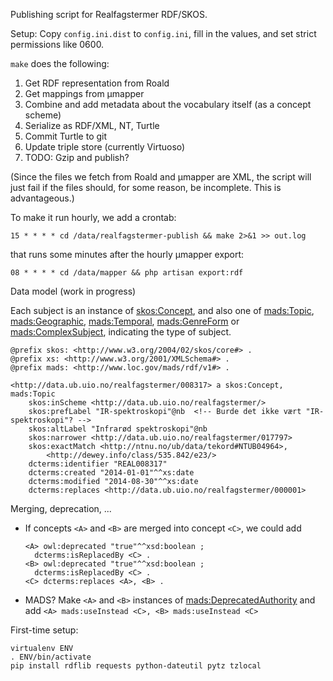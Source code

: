 Publishing script for Realfagstermer RDF/SKOS.

Setup: Copy `config.ini.dist` to `config.ini`, fill in the values, and set strict permissions like 0600.

`make` does the following:

1. Get RDF representation from Roald
2. Get mappings from µmapper
3. Combine and add metadata about the vocabulary itself (as a concept scheme)
4. Serialize as RDF/XML, NT, Turtle
5. Commit Turtle to git
6. Update triple store (currently Virtuoso)
7. TODO: Gzip and publish?

(Since the files we fetch from Roald and µmapper are XML, the script will just fail if the files should, for some reason, be incomplete. This is advantageous.)

To make it run hourly, we add a crontab:

    15 * * * * cd /data/realfagstermer-publish && make 2>&1 >> out.log

that runs some minutes after the hourly µmapper export:

    08 * * * * cd /data/mapper && php artisan export:rdf


Data model (work in progress)

Each subject is an instance of [skos:Concept](http://www.w3.org/2004/02/skos/core#Concept), and also one of [mads:Topic](http://www.loc.gov/mads/rdf/v1#Topic), [mads:Geographic](http://www.loc.gov/mads/rdf/v1#Geographic), [mads:Temporal](http://www.loc.gov/mads/rdf/v1#Temporal), [mads:GenreForm](http://www.loc.gov/mads/rdf/v1#GenreForm) or [mads:ComplexSubject](http://www.loc.gov/mads/rdf/v1#ComplexSubject), indicating the type of subject.

```turtle
@prefix skos: <http://www.w3.org/2004/02/skos/core#> .
@prefix xs: <http://www.w3.org/2001/XMLSchema#> .
@prefix mads: <http://www.loc.gov/mads/rdf/v1#> .

<http://data.ub.uio.no/realfagstermer/008317> a skos:Concept, mads:Topic
    skos:inScheme <http://data.ub.uio.no/realfagstermer/>
    skos:prefLabel "IR-spektroskopi"@nb  <!-- Burde det ikke vært "IR-spektroskopi"? -->
    skos:altLabel "Infrarød spektroskopi"@nb
    skos:narrower <http://data.ub.uio.no/realfagstermer/017797>
    skos:exactMatch <http://ntnu.no/ub/data/tekord#NTUB04964>,
        <http://dewey.info/class/535.842/e23/>
    dcterms:identifier "REAL008317"
    dcterms:created "2014-01-01"^^xs:date
    dcterms:modified "2014-08-30"^^xs:date
    dcterms:replaces <http://data.ub.uio.no/realfagstermer/000001>
```
Merging, deprecation, ...

* If concepts `<A>` and `<B>` are merged into concept `<C>`, we could add
    ```
    <A> owl:deprecated "true"^^xsd:boolean ; 
      dcterms:isReplacedBy <C> .
    <B> owl:deprecated "true"^^xsd:boolean ;
      dcterms:isReplacedBy <C> .
    <C> dcterms:replaces <A>, <B> .
    ```

 * MADS? Make `<A>` and `<B>` instances of [mads:DeprecatedAuthority](http://www.loc.gov/mads/rdf/v1#DeprecatedAuthority) and add `<A> mads:useInstead <C>, <B> mads:useInstead <C>`

First-time setup:

```
virtualenv ENV
. ENV/bin/activate
pip install rdflib requests python-dateutil pytz tzlocal
```
